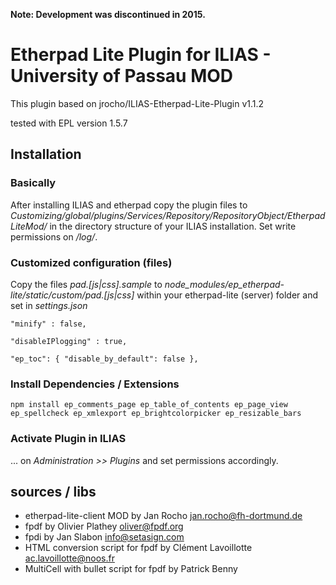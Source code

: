 **Note: Development was discontinued in 2015.**

# Etherpad Lite Plugin for ILIAS - University of Passau MOD
This plugin based on jrocho/ILIAS-Etherpad-Lite-Plugin v1.1.2

tested with EPL version 1.5.7


## Installation ##

### Basically ###
After installing ILIAS and etherpad copy the plugin files to *Customizing/global/plugins/Services/Repository/RepositoryObject/EtherpadLiteMod/* in the directory structure of your ILIAS installation. Set write permissions on */log/*.

### Customized configuration (files) ###
Copy the files *pad.[js|css].sample* to *node_modules/ep_etherpad-lite/static/custom/pad.[js|css]* within your etherpad-lite (server) folder and set in *settings.json*

`"minify" : false,`

`"disableIPlogging" : true,`

`"ep_toc": {
	"disable_by_default": false
},`

### Install Dependencies / Extensions ###
`npm install ep_comments_page ep_table_of_contents ep_page_view ep_spellcheck ep_xmlexport ep_brightcolorpicker ep_resizable_bars`

### Activate Plugin in ILIAS ###
... on *Administration >> Plugins* and set permissions accordingly.


## sources / libs ##
* etherpad-lite-client MOD by Jan Rocho <jan.rocho@fh-dortmund.de>
* fpdf by Olivier Plathey <oliver@fpdf.org>
* fpdi by Jan Slabon <info@setasign.com>
* HTML conversion script for fpdf by Clément Lavoillotte <ac.lavoillotte@noos.fr>
* MultiCell with bullet script for fpdf by Patrick Benny

